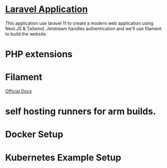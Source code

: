 # [Laravel Application](https://laravel.com/docs/11.x/deployment)

This application use laravel 11 to create a modern web application using Next.JS & Tailwind. Jetstream handles authentication and we'll use filament to build the website.

# PHP extensions


# Filament

[Official Docs](https://filamentphp.com/docs/3.x/panels/installation)

# self hosting runners for arm builds.

# Docker Setup

# Kubernetes Example Setup
